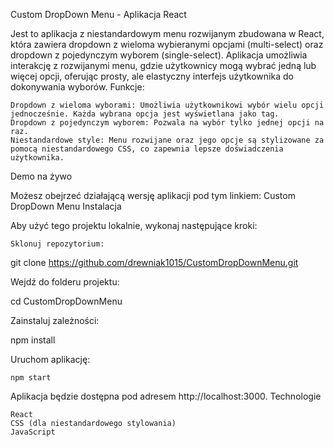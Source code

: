 Custom DropDown Menu - Aplikacja React

Jest to aplikacja z niestandardowym menu rozwijanym zbudowana w React, która zawiera dropdown z wieloma wybieranymi opcjami (multi-select) oraz dropdown z pojedynczym wyborem (single-select). Aplikacja umożliwia interakcję z rozwijanymi menu, gdzie użytkownicy mogą wybrać jedną lub więcej opcji, oferując prosty, ale elastyczny interfejs użytkownika do dokonywania wyborów.
Funkcje:

    Dropdown z wieloma wyborami: Umożliwia użytkownikowi wybór wielu opcji jednocześnie. Każda wybrana opcja jest wyświetlana jako tag.
    Dropdown z pojedynczym wyborem: Pozwala na wybór tylko jednej opcji na raz.
    Niestandardowe style: Menu rozwijane oraz jego opcje są stylizowane za pomocą niestandardowego CSS, co zapewnia lepsze doświadczenia użytkownika.

Demo na żywo

Możesz obejrzeć działającą wersję aplikacji pod tym linkiem: Custom DropDown Menu
Instalacja

Aby użyć tego projektu lokalnie, wykonaj następujące kroki:

    Sklonuj repozytorium:

git clone https://github.com/drewniak1015/CustomDropDownMenu.git

Wejdź do folderu projektu:

cd CustomDropDownMenu

Zainstaluj zależności:

npm install

Uruchom aplikację:

    npm start

Aplikacja będzie dostępna pod adresem http://localhost:3000.
Technologie

    React
    CSS (dla niestandardowego stylowania)
    JavaScript
